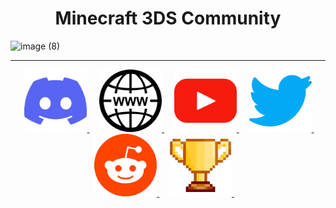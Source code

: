 <h1 align="center">Minecraft 3DS Community</h1>

![image (8)](https://github.com/user-attachments/assets/061ce157-c14d-4593-b4c7-03689d51a7e4)

<hr>

<div align="center">
  &nbsp;&nbsp;&nbsp;
  <a href="https://discord.com/invite/PcfekvmjSw">
    <img src="https://github.com/Minecraft-3DS-Community/.github/raw/main/img/discord.png" alt="Community Discord" style="width: 100px">
  </a>&nbsp;&nbsp;&nbsp;
  <a href="https://www.minecraft3ds.net">
    <img src="https://github.com/Minecraft-3DS-Community/.github/raw/main/img/website.png" alt="Minecraft 3DS Community Website" style="width: 100px">
  </a>&nbsp;&nbsp;&nbsp;
  <a href="https://www.youtube.com/channel/UCCcDZhqaqiUnjAUUZHSIBtQ">
    <img src="https://github.com/Minecraft-3DS-Community/.github/raw/main/img/youtube.png" alt="YouTube channel" style="width: 100px">
  </a>&nbsp;&nbsp;&nbsp;
  <a href="https://twitter.com/minecraft3ds_">
    <img src="https://github.com/Minecraft-3DS-Community/.github/raw/main/img/twitter.png" alt="Twitter" style="width: 100px">
  </a>&nbsp;&nbsp;&nbsp;
  <a href="https://www.reddit.com/r/minecraft3ds">
    <img src="https://github.com/Minecraft-3DS-Community/.github/raw/main/img/reddit.png" alt="Subreddit" style="width: 100px">
  </a>&nbsp;&nbsp;&nbsp;
  <a href="https://www.speedrun.com/mc3ds">
    <img src="https://github.com/Minecraft-3DS-Community/.github/raw/main/img/speedrun.png" alt="Speedrun.com" style="width: 100px">
  </a>&nbsp;&nbsp;&nbsp;
</div>

